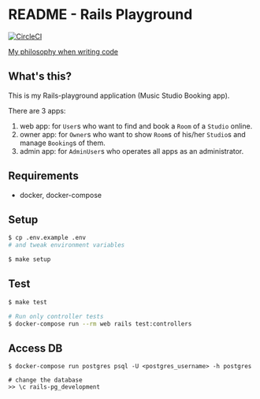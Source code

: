 # README - Rails Playground

[![CircleCI](https://circleci.com/gh/mmyoji/rails-pg.svg?style=svg)](https://circleci.com/gh/mmyoji/rails-pg)

[My philosophy when writing code](https://blog.mmyoji.com/posts/2018-11-21-philosophy-when-writing-code/)

## What's this?

This is my Rails-playground application (Music Studio Booking app).

There are 3 apps:

1. web app: for `User`s who want to find and book a `Room` of a `Studio` online.
1. owner app: for `Owner`s who want to show `Room`s of his/her `Studio`s and manage `Booking`s of them.
1. admin app: for `AdminUser`s who operates all apps as an administrator.

## Requirements

* docker, docker-compose

## Setup

```sh
$ cp .env.example .env
# and tweak environment variables

$ make setup
```

## Test

```sh
$ make test

# Run only controller tests
$ docker-compose run --rm web rails test:controllers
```

## Access DB

```
$ docker-compose run postgres psql -U <postgres_username> -h postgres

# change the database
>> \c rails-pg_development
```

